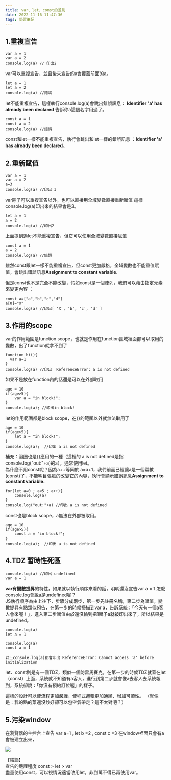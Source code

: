 ```yaml
---
title: var、let、const的差別
date: 2022-11-16 11:47:36
tags: 學習筆記
---
```


## 1.重複宣告
```
var a = 1
var a = 2
console.log(a) // 印出2
```
var可以重複宣告，並且後來宣告的a會覆蓋前面的a。

```
let a = 1
let a = 2
console.log(a) //錯誤
```
let不能重複宣告，這樣執行console.log(a)會跳出錯誤訊息：
**Identifier 'a' has already been declared**
告訴你a這個名字用過了。

```
const a = 1
const a = 2
console.log(a) //錯誤
```
const和let一樣不能重複宣告，執行會跳出和let一樣的錯誤訊息 ：**Identifier 'a' has already been declared**。

## 2.重新賦值
```
var a = 1
var a = 2
a=3
console.log(a) //印出 3
```
var除了可以重複宣告以外，也可以直接用全域變數直接重新賦值
這樣console.log(a)印出來的結果會是3。

```
let a = 1
a = 2
console.log(a) //印出2
```
上面提到過let不能重複宣告，但它可以使用全域變數直接賦值

```
const a = 1
a = 2
console.log(a) //錯誤
```
雖然const跟let一樣不能重複宣告，但const更加嚴格，全域變數也不能重值賦值，會跳出錯誤訊息**Assignment to constant variable.**

但是const也不是完全不能改變，假如const是一個陣列，我們可以藉由指定元素來變更內容 ：
```
const a=["a","b","c","d"]
a[0]="X"
console.log(a) //印出[ 'X', 'b', 'c', 'd' ]
```

## 3.作用的scope
var的作用範圍是function scope，也就是作用在function區域裡面都可以取用的變數，出了function就拿不到了
```
function hi(){
  var a=1
}
console.log(a) //印出  ReferenceError: a is not defined
```
如果不是放在function內的話還是可以在外部取用
```
age = 10
if(age>5){
    var a = "in block!";
}
console.log(a); //印出in block!
```

let的作用範圍都是block scope，在{}的範圍以外就無法取用了
```
age = 10
if(age>5){
    let a = "in block!";
}
console.log(a);  //印出 a is not defined
```
補充：迴圈也是{}應用的一種（這裡的 a is not defined是指console.log("out:"+a)的a），通常使用let。<br>
為什麼不用const呢？因為a++等同於 a=a+1，我們前面已經讓a是一個常數(const)了，不能明目張膽的改變它的內容，執行會顯示錯誤訊息**Assignment to constant variable.**
```
for(let a=0 ; a<5 ; a++){
    console.log(a)
}
console.log("out:"+a) //印出 a is not defined

```

const也是block scope，a無法在外部被取用。
```
age = 10
if(age>5){
    const a = "in block!";
}
console.log(a);  //印出 a is not defined
```

## 4.TDZ 暫時性死區
```
console.log(a) //印出 undefined
var a = 1
```
**var有變數提昇**的特性，如果就以執行順序來看的話，明明還沒宣告var a = 1 怎麼console.log會說a是undefined呢？<br>
JS執行順序為由上往下，步驟分成兩步，第一步先註冊名稱，第二步為賦值，變數提昇有點類似預告，在第一步的時候掃描到var a，告訴系統：「今天有一個a客人會來喔！」，進入第二步賦值由於還沒輪到把1賦予a就被印出來了，所以結果是undefined。

```
console.log(a)
let a = 1

console.log(a)
const a = 1

以上console.log(a)都會印出 ReferenceError: Cannot access 'a' before initialization
```
let、const則是有一個TDZ，類似一個防雷馬賽克，在第一步的時候TDZ就蓋在let（const）上面，系統就不知道有a客人，進行到第二步就會像a去客人去系統報到，系統卻說：「你沒有預約訂位喔」的樣子。

這樣的設計可以使流程更加嚴謹，使程式邏輯更加通順、增加可讀性。
（就像是：我的點的菜還沒炒好卻可以包空氣帶走？這不太對吧？）
## 5.污染window
在瀏覽器的主控台上宣告 var a=1 , let b =2 , const c =3
在window裡面只會有a會被建立出來，


![](https://i.imgur.com/rzkMLRO.png)


【結論】<br>
宣告的嚴謹程度 const > let > var<br>
盡量使用const，可以視情況適當改用let，非到萬不得已再使用var。 

